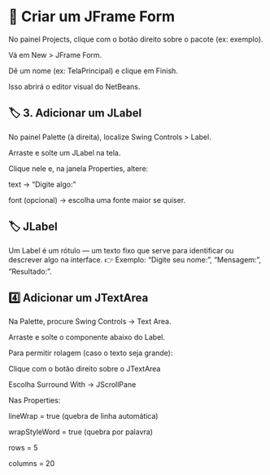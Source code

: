 # 🎨 Criar um JFrame Form

No painel Projects, clique com o botão direito sobre o pacote (ex: exemplo).

Vá em New > JFrame Form.

Dê um nome (ex: TelaPrincipal) e clique em Finish.

Isso abrirá o editor visual do NetBeans.

## 🏷️ 3. Adicionar um JLabel

No painel Palette (à direita), localize Swing Controls > Label.

Arraste e solte um JLabel na tela.

Clique nele e, na janela Properties, altere:

text → “Digite algo:”

font (opcional) → escolha uma fonte maior se quiser.

## 🏷️ JLabel

Um Label é um rótulo — um texto fixo que serve para identificar ou descrever algo na interface.
👉 Exemplo: “Digite seu nome:”, “Mensagem:”, “Resultado:”.

## 4️⃣ Adicionar um JTextArea

Na Palette, procure Swing Controls → Text Area.

Arraste e solte o componente abaixo do Label.

Para permitir rolagem (caso o texto seja grande):

Clique com o botão direito sobre o JTextArea

Escolha Surround With → JScrollPane

Nas Properties:

lineWrap = true (quebra de linha automática)

wrapStyleWord = true (quebra por palavra)

rows = 5

columns = 20
